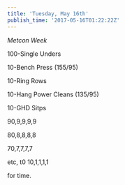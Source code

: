 ```yaml
---
title: 'Tuesday, May 16th'
publish_time: '2017-05-16T01:22:22Z'
---
```


*Metcon Week*

100-Single Unders

10-Bench Press (155/95)

10-Ring Rows

10-Hang Power Cleans (135/95)

10-GHD Sitps

90,9,9,9,9

80,8,8,8,8

70,7,7,7,7

etc, t0 10,1,1,1,1

for time.
